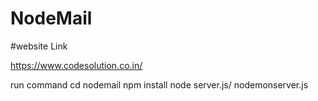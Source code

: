 # NodeMail

#website Link 

https://www.codesolution.co.in/

run command 
cd nodemail
npm install
node server.js/ nodemonserver.js
